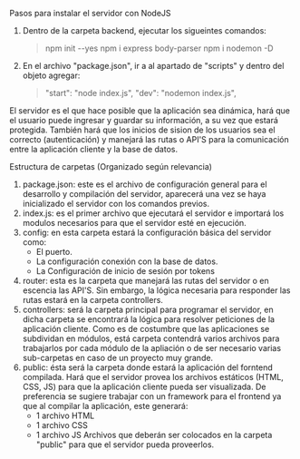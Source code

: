 Pasos para instalar el servidor con NodeJS
1. Dentro de la carpeta backend, ejecutar los sigueintes comandos:
    >npm init --yes
    >npm i express body-parser
    >npm i nodemon -D
2. En el archivo "package.json", ir a al apartado de "scripts" y dentro del objeto agregar:
    >"start": "node index.js",
    >"dev": "nodemon index.js",


El servidor es el que hace posible que la aplicación sea dinámica, hará que el usuario puede ingresar y guardar su información, a su vez que estará protegida. También hará que los inicios de sision de los usuarios sea el correcto (autenticación) y manejará las rutas o API'S para la comunicación entre la aplicación cliente y la base de datos.


Estructura de carpetas (Organizado según relevancia)
1. package.json: este es el archivo de configuración general para el desarrollo y compilación del servidor, aparecerá una vez se haya inicializado el servidor con los comandos previos.
2. index.js: es el primer archivo que ejecutará el servidor e importará los modulos necesarios para que el servidor esté en ejecución.
3. config: en esta carpeta estará la configuración básica del servidor como: 
    - El puerto.
    - La configuración conexión con la base de datos.
    - La Configuración de inicio de sesión por tokens
4. router: esta es la carpeta que manejará las rutas del servidor o en escencia las API'S. Sin embargo, la lógica necesaria para responder las rutas estará en la carpeta controllers.
5. controllers: será la carpeta principal para programar el servidor, en dicha carpeta se encontrará la lógica para resolver peticiones de la aplicación cliente. Como es de costumbre que las aplicaciones se subdividan en módulos, está carpeta contendrá varios archivos para trabajarlos por cada módulo de la apliación o de ser necesario varias sub-carpetas en caso de un proyecto muy grande.
6. public: ésta será la carpeta donde estará la aplicación del forntend compilada. Hará que el servidor provea los archivos estáticos (HTML, CSS, JS) para que la aplicación cliente pueda ser visualizada. De preferencia se sugiere trabajar con un framework para el frontend ya que al compilar la aplicación, este generará:
    - 1 archivo HTML
    - 1 archivo CSS
    - 1 archivo JS
Archivos que deberán ser colocados en la carpeta "public" para que el servidor pueda proveerlos.